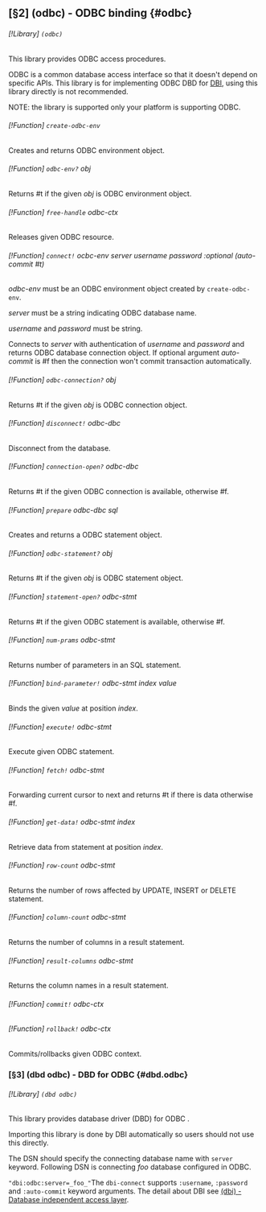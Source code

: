 [§2] (odbc) - ODBC binding {#odbc}
-------------

###### [!Library] `(odbc)` 

This library provides ODBC access procedures.

ODBC is a common database access interface so that it doesn't depend on specific
APIs. This library is for implementing ODBC DBD for [DBI](#dbi), using
this library directly is not recommended.

NOTE: the library is supported only your platform is supporting ODBC.


###### [!Function] `create-odbc-env` 

Creates and returns ODBC environment object.

###### [!Function] `odbc-env?`  _obj_

Returns #t if the given _obj_ is ODBC environment object.

###### [!Function] `free-handle`  _odbc-ctx_

Releases given ODBC resource.

###### [!Function] `connect!`  _ocbc-env_ _server_ _username_ _password_ _:optional_ _(auto-commit_ _#t)_

_odbc-env_ must be an ODBC environment object created by
`create-odbc-env`.

_server_ must be a string indicating ODBC database name.

_username_ and _password_ must be string.

Connects to _server_ with authentication of _username_ and
_password_ and returns ODBC database connection object. If optional
argument _auto-commit_ is #f then the connection won't commit transaction
automatically.


###### [!Function] `odbc-connection?`  _obj_

Returns #t if the given _obj_ is ODBC connection object.

###### [!Function] `disconnect!`  _odbc-dbc_

Disconnect from the database.

###### [!Function] `connection-open?`  _odbc-dbc_

Returns #t if the given ODBC connection is available, otherwise #f.

###### [!Function] `prepare`  _odbc-dbc_ _sql_

Creates and returns a ODBC statement object.

###### [!Function] `odbc-statement?`  _obj_

Returns #t if the given _obj_ is ODBC statement object.

###### [!Function] `statement-open?`  _odbc-stmt_

Returns #t if the given ODBC statement is available, otherwise #f.

###### [!Function] `num-prams`  _odbc-stmt_

Returns number of parameters in an SQL statement.

###### [!Function] `bind-parameter!`  _odbc-stmt_ _index_ _value_

Binds the given _value_ at position _index_.

###### [!Function] `execute!`  _odbc-stmt_

Execute given ODBC statement.

###### [!Function] `fetch!`  _odbc-stmt_

Forwarding current cursor to next and returns #t if there is data
otherwise #f.

###### [!Function] `get-data!`  _odbc-stmt_ _index_

Retrieve data from statement at position _index_.

###### [!Function] `row-count`  _odbc-stmt_

Returns the number of rows affected by UPDATE, INSERT or DELETE
statement.

###### [!Function] `column-count`  _odbc-stmt_

Returns the number of columns in a result statement.

###### [!Function] `result-columns`  _odbc-stmt_

Returns the column names in a result statement.

###### [!Function] `commit!`  _odbc-ctx_
###### [!Function] `rollback!`  _odbc-ctx_

Commits/rollbacks given ODBC context.

### [§3] (dbd odbc) - DBD for ODBC {#dbd.odbc}

###### [!Library] `(dbd odbc)` 

This library provides database driver (DBD) for ODBC .

Importing this library is done by DBI automatically so users should not
use this directly.

The DSN should specify the connecting database name with `server` keyword.
Following DSN is connecting _foo_ database configured in ODBC.

`"dbi:odbc:server=_foo_"`The `dbi-connect` supports `:username`, `:password` and
`:auto-commit` keyword arguments. The detail about DBI see
[(dbi) - Database independent access layer](#dbi).



